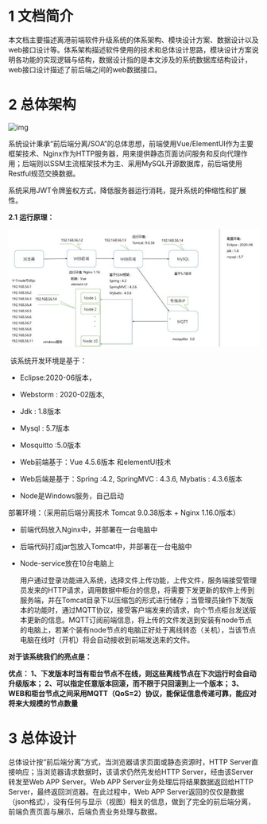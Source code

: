 # 1  文档简介

本文档主要描述离港前端软件升级系统的体系架构、模块设计方案、数据设计以及web接口设计等。体系架构描述软件使用的技术和总体设计思路，模块设计方案说明各功能的实现逻辑与结构，数据设计指的是本文涉及的系统数据库结构设计，web接口设计描述了前后端之间的web数据接口。

 

# 2   总体架构

![img](https://github.com/Dorian1015/Distribute/blob/main/离港前端软件升级系统/Photos/1.jpg)

系统设计秉承“前后端分离/SOA”的总体思想，前端使用Vue/ElementUI作为主要框架技术、Nginx作为HTTP服务器，用来提供静态页面访问服务和反向代理作用；后端则以SSM主流框架技术为主、采用MySQL开源数据库，前后端使用Restful规范交换数据。

系统采用JWT令牌鉴权方式，降低服务器运行消耗，提升系统的伸缩性和扩展性。

**2.1**  **运行原理：**

![img](https://github.com/Dorian1015/Distribute/blob/main/离港前端软件升级系统/Photos/2.jpg)

​    该系统开发环境是基于：

- Eclipse:2020-06版本，

- Webstorm : 2020-02版本,

- Jdk : 1.8版本

- Mysql : 5.7版本

- Mosquitto :5.0版本

- Web前端基于：Vue 4.5.6版本 和elementUI技术

- Web后端是基于：Spring :4.2, SpringMVC : 4.3.6, Mybatis : 4.3.6版本

- Node是Windows服务，自己启动

 

部署环境：（采用前后端分离技术 Tomcat 9.0.38版本 + Nginx 1.16.0版本）

- 前端代码放入Nginx中，并部署在一台电脑中

- 后端代码打成jar包放入Tomcat中，并部署在一台电脑中

- Node-service放在10台电脑上

 

  用户通过登录功能进入系统，选择文件上传功能，上传文件，服务端接受管理员发来的HTTP请求，调用数据中柜台的信息，将需要下发更新的软件上传到服务端，并在Tomcat目录下以压缩包的形式进行储存；当管理员操作下发版本的功能时，通过MQTT协议，接受客户端发来的请求，向个节点柜台发送版本更新的信息。MQTT订阅前端信息，将上传的文件发送到安装有node节点的电脑上，若某个装有node节点的电脑正好处于离线转态（关机），当该节点电脑在线时（开机）将会自动接收到前端发送来的文件。

**对于该系统我们的亮点是：**

**优点：
 1、下发版本时当有柜台节点不在线，则这些离线节点在下次运行时会自动升级版本；
 2、可以指定任意版本回滚，而不限于只回滚到上一个版本；
 3、WEB和柜台节点之间采用MQTT（QoS=2）协议，能保证信息传递可靠，能应对将来大规模的节点数量**



# 3   总体设计

总体设计按“前后端分离”方式，当浏览器请求页面或静态资源时，HTTP Server直接响应；当浏览器请求数据时，该请求仍然先发给HTTP Server，经由该Server转发至Web APP Server。Web APP Server业务处理后将结果数据返回给HTTP Server，最终返回浏览器。在此过程中，Web APP Server返回的仅仅是数据（json格式），没有任何与显示（视图）相关的信息，做到了完全的前后端分离，前端负责页面与展示，后端负责业务处理与数据。